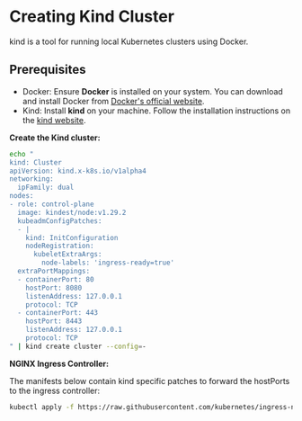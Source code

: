 # Creating Kind Cluster
kind is a tool for running local Kubernetes clusters using Docker.

## Prerequisites
- Docker: Ensure **Docker** is installed on your system. You can download and install Docker from [Docker's official website](https://www.docker.com/get-started/).
- Kind: Install **kind** on your machine. Follow the installation instructions on the [kind website](https://kind.sigs.k8s.io/docs/user/quick-start/#installation).

**Create the Kind cluster:**
```bash
echo "
kind: Cluster
apiVersion: kind.x-k8s.io/v1alpha4
networking:
  ipFamily: dual
nodes:
- role: control-plane
  image: kindest/node:v1.29.2
  kubeadmConfigPatches:
  - |
    kind: InitConfiguration
    nodeRegistration:
      kubeletExtraArgs:
        node-labels: 'ingress-ready=true'
  extraPortMappings:
  - containerPort: 80
    hostPort: 8080
    listenAddress: 127.0.0.1
    protocol: TCP
  - containerPort: 443
    hostPort: 8443
    listenAddress: 127.0.0.1
    protocol: TCP
" | kind create cluster --config=-
```

**NGINX Ingress Controller:**

The manifests below contain kind specific patches to forward the hostPorts to the ingress controller:

```bash
kubectl apply -f https://raw.githubusercontent.com/kubernetes/ingress-nginx/main/deploy/static/provider/kind/deploy.yaml
```